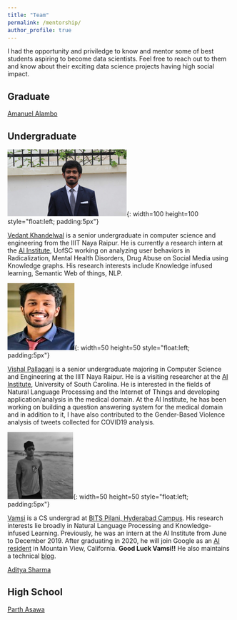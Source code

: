 ```yaml
---
title: "Team"
permalink: /mentorship/
author_profile: true
---
```

I had the opportunity and priviledge to know and mentor some of best students aspiring to become data scientists. Feel free to reach out to them and know about their exciting data science projects having high social impact. 

## Graduate
[Amanuel Alambo](https://www.linkedin.com/in/amanuel-alambo-68410825/)


## Undergraduate

![Vedant Khandelwal](/images/vedant.jpg){: width=100 height=100 style="float:left; padding:5px"}



[Vedant Khandelwal](https://www.linkedin.com/in/khvedant/) is a senior undergraduate in computer science and engineering from the IIIT Naya Raipur. He is currently a research intern at the [AI Institute](http://aiisc.ai/), UofSC working on analyzing user behaviors in Radicalization, Mental Health Disorders, Drug Abuse on Social Media using Knowledge graphs. His research interests include Knowledge infused learning, Semantic Web of things, NLP. 


![Vishal Pallagani](/images/vishal.jpg){: width=50 height=50 style="float:left; padding:5px"}



[Vishal Pallagani](https://www.linkedin.com/in/vishalpallagani/) is a senior undergraduate majoring in Computer Science and Engineering at the IIIT Naya Raipur. He is a visiting researcher at the [AI Institute](http://aiisc.ai/), University of South Carolina. He is interested in the fields of Natural Language Processing and the Internet of Things and developing application/analysis in the medical domain. At the AI Institute, he has been working on building a question answering system for the medical domain and in addition to it, I have also contributed to the Gender-Based Violence  analysis of tweets collected for COVID19 analysis.


![Vamsi Aribandi](/images/vamsi.jpg){: width=50 height=50 style="float:left; padding:5px"}

[Vamsi](https://in.linkedin.com/in/vamsi-aribandi-104464126) is a CS undergrad at [BITS Pilani, Hyderabad Campus](https://www.bits-pilani.ac.in/hyderabad/). His research interests lie broadly in Natural Language Processing and Knowledge-infused Learning. Previously, he was an intern at the AI Institute from June to December 2019. After graduating in 2020, he will join Google as an [AI resident](https://research.google/careers/ai-residency/) in Mountain View, California. __Good Luck Vamsi!!__ 
He also maintains a technical [blog](https://vamsi-aribandi.github.io/).

[Aditya Sharma](https://www.linkedin.com/in/aditya-sharma-0093b0162/)

## High School 

[Parth Asawa](https://www.linkedin.com/in/parth-asawa-4a38381a6/)